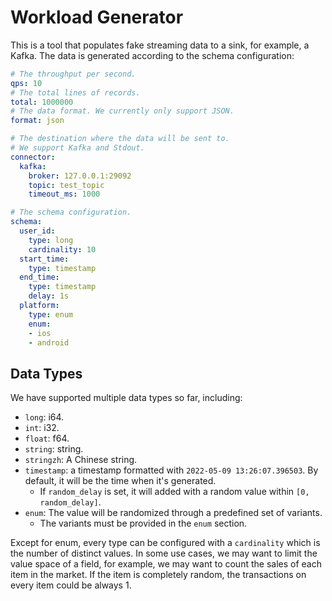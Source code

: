 # Workload Generator

This is a tool that populates fake streaming data to a sink, for example, a Kafka.
The data is generated according to the schema configuration:

```yml
# The throughput per second.
qps: 10
# The total lines of records.
total: 1000000
# The data format. We currently only support JSON.
format: json

# The destination where the data will be sent to.
# We support Kafka and Stdout.
connector:
  kafka:
    broker: 127.0.0.1:29092
    topic: test_topic
    timeout_ms: 1000

# The schema configuration.
schema:
  user_id:
    type: long
    cardinality: 10
  start_time:
    type: timestamp
  end_time:
    type: timestamp
    delay: 1s
  platform:
    type: enum
    enum:
    - ios
    - android
```

## Data Types

We have supported multiple data types so far, including:

- `long`: i64.
- `int`: i32.
- `float`: f64.
- `string`: string.
- `stringzh`: A Chinese string.
- `timestamp`: a timestamp formatted with `2022-05-09 13:26:07.396503`. By default, it will be the time when it's generated.
    - If `random_delay` is set, it will added with a random value within `[0, random_delay]`.
- `enum`: The value will be randomized through a predefined set of variants.
    - The variants must be provided in the `enum` section.

Except for enum, every type can be configured with a `cardinality` which is the number of distinct values.
In some use cases, we may want to limit the value space of a field, for example, we may want to count the sales of each item in the market. If the item is completely random, the transactions on every item could be always 1.
